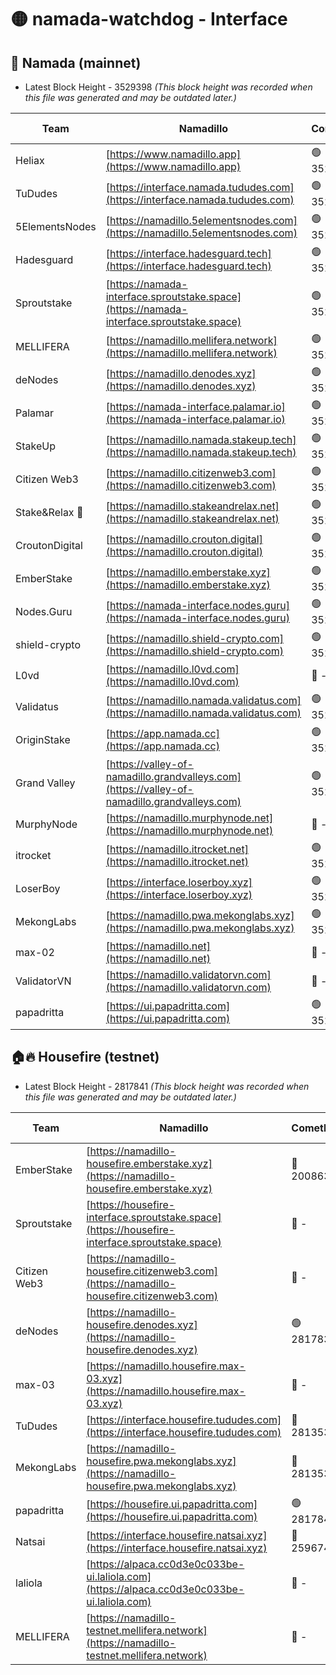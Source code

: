 # 🟡 namada-watchdog - Interface

## 🚀 Namada (mainnet)
- Latest Block Height - 3529398 *(This block height was recorded when this file was generated and may be outdated later.)*

| Team | Namadillo | CometBFT | Indexer | MASP Indexer |
|-|-|-|-|-|
| Heliax | [https://www.namadillo.app](https://www.namadillo.app) | 🟢 3529376 | 🟢 3529376 | 🟢 3529376 |
| TuDudes | [https://interface.namada.tududes.com](https://interface.namada.tududes.com) | 🟢 3529377 | 🟢 3529377 | 🟢 3529377 |
| 5ElementsNodes | [https://namadillo.5elementsnodes.com](https://namadillo.5elementsnodes.com) | 🟢 3529377 | 🟢 3529377 | 🟢 3529377 |
| Hadesguard | [https://interface.hadesguard.tech](https://interface.hadesguard.tech) | 🟢 3529378 | 🟢 3529378 | 🟢 3529378 |
| Sproutstake | [https://namada-interface.sproutstake.space](https://namada-interface.sproutstake.space) | 🟢 3529379 | 🟢 3529379 | 🟢 3529378 |
| MELLIFERA | [https://namadillo.mellifera.network](https://namadillo.mellifera.network) | 🟢 3529380 | 🟢 3529380 | 🟢 3529380 |
| deNodes | [https://namadillo.denodes.xyz](https://namadillo.denodes.xyz) | 🟢 3529381 | 🟢 3529381 | 🟢 3529381 |
| Palamar | [https://namada-interface.palamar.io](https://namada-interface.palamar.io) | 🟢 3529382 | 🟢 3529381 | 🟢 3529381 |
| StakeUp | [https://namadillo.namada.stakeup.tech](https://namadillo.namada.stakeup.tech) | 🟢 3529382 | 🟢 3529382 | 🟢 3529382 |
| Citizen Web3 | [https://namadillo.citizenweb3.com](https://namadillo.citizenweb3.com) | 🟢 3529383 | 🟢 3529383 | 🟢 3529383 |
| Stake&Relax 🦥 | [https://namadillo.stakeandrelax.net](https://namadillo.stakeandrelax.net) | 🟢 3529384 | 🟢 3529384 | 🟢 3529384 |
| CroutonDigital | [https://namadillo.crouton.digital](https://namadillo.crouton.digital) | 🟢 3529385 | 🟢 3529384 | 🟢 3529384 |
| EmberStake | [https://namadillo.emberstake.xyz](https://namadillo.emberstake.xyz) | 🟢 3529385 | 🟢 3529385 | 🟢 3529385 |
| Nodes.Guru | [https://namada-interface.nodes.guru](https://namada-interface.nodes.guru) | 🟢 3529385 | 🟢 3529385 | 🟢 3529386 |
| shield-crypto | [https://namadillo.shield-crypto.com](https://namadillo.shield-crypto.com) | 🟢 3529386 | 🟢 3529386 | 🟢 3529386 |
| L0vd | [https://namadillo.l0vd.com](https://namadillo.l0vd.com) | 🔴 - | 🔴 - | 🔴 - |
| Validatus | [https://namadillo.namada.validatus.com](https://namadillo.namada.validatus.com) | 🟢 3529389 | 🟢 3529389 | 🟢 3529389 |
| OriginStake | [https://app.namada.cc](https://app.namada.cc) | 🟢 3529390 | 🟢 3529390 | 🟢 3529390 |
| Grand Valley | [https://valley-of-namadillo.grandvalleys.com](https://valley-of-namadillo.grandvalleys.com) | 🟢 3529390 | 🟢 3529390 | 🟢 3529391 |
| MurphyNode | [https://namadillo.murphynode.net](https://namadillo.murphynode.net) | 🔴 - | 🔴 - | 🔴 - |
| itrocket | [https://namadillo.itrocket.net](https://namadillo.itrocket.net) | 🟢 3529393 | 🟢 3529393 | 🟢 3529393 |
| LoserBoy | [https://interface.loserboy.xyz](https://interface.loserboy.xyz) | 🟢 3529393 | 🟢 3529393 | 🟢 3529393 |
| MekongLabs | [https://namadillo.pwa.mekonglabs.xyz](https://namadillo.pwa.mekonglabs.xyz) | 🟢 3529394 | 🟢 3529394 | 🟢 3529394 |
| max-02 | [https://namadillo.net](https://namadillo.net) | 🔴 - | 🔴 - | 🔴 - |
| ValidatorVN | [https://namadillo.validatorvn.com](https://namadillo.validatorvn.com) | 🔴 - | 🔴 - | 🔴 - |
| papadritta | [https://ui.papadritta.com](https://ui.papadritta.com) | 🟢 3529398 | 🟢 3529398 | 🟢 3529398 |

## 🏠🔥 Housefire (testnet)
- Latest Block Height - 2817841 *(This block height was recorded when this file was generated and may be outdated later.)*

| Team | Namadillo | CometBFT | Indexer | MASP Indexer |
|-|-|-|-|-|
| EmberStake | [https://namadillo-housefire.emberstake.xyz](https://namadillo-housefire.emberstake.xyz) | 🔴 2008636 | 🔴 - | 🔴 - |
| Sproutstake | [https://housefire-interface.sproutstake.space](https://housefire-interface.sproutstake.space) | 🔴 - | 🔴 - | 🔴 - |
| Citizen Web3 | [https://namadillo-housefire.citizenweb3.com](https://namadillo-housefire.citizenweb3.com) | 🔴 - | 🔴 - | 🔴 - |
| deNodes | [https://namadillo-housefire.denodes.xyz](https://namadillo-housefire.denodes.xyz) | 🟢 2817830 | 🟢 2817830 | 🟢 2817830 |
| max-03 | [https://namadillo.housefire.max-03.xyz](https://namadillo.housefire.max-03.xyz) | 🔴 - | 🔴 - | 🔴 - |
| TuDudes | [https://interface.housefire.tududes.com](https://interface.housefire.tududes.com) | 🔴 2813534 | 🔴 2778001 | 🔴 2813534 |
| MekongLabs | [https://namadillo-housefire.pwa.mekonglabs.xyz](https://namadillo-housefire.pwa.mekonglabs.xyz) | 🔴 2813534 | 🔴 2778001 | 🔴 2813534 |
| papadritta | [https://housefire.ui.papadritta.com](https://housefire.ui.papadritta.com) | 🟢 2817841 | 🟢 2817841 | 🟢 2817841 |
| Natsai | [https://interface.housefire.natsai.xyz](https://interface.housefire.natsai.xyz) | 🔴 2596741 | 🔴 2596741 | 🔴 2596741 |
| laliola | [https://alpaca.cc0d3e0c033be-ui.laliola.com](https://alpaca.cc0d3e0c033be-ui.laliola.com) | 🔴 - | 🔴 - | 🔴 - |
| MELLIFERA | [https://namadillo-testnet.mellifera.network](https://namadillo-testnet.mellifera.network) | 🔴 - | 🔴 2778001 | 🔴 2607259 |

